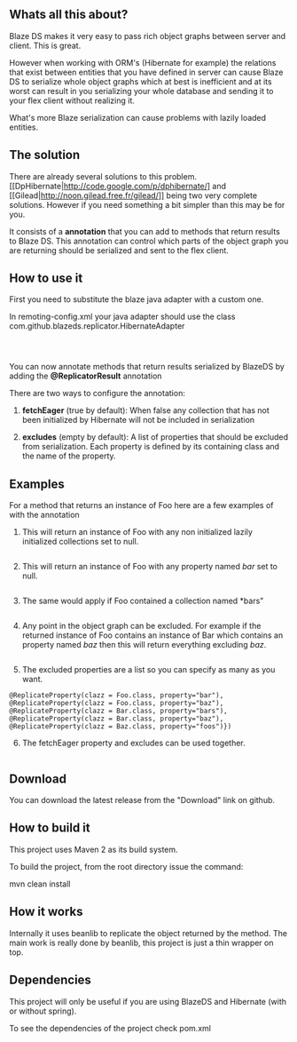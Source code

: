## Whats all this about?

Blaze DS makes it very easy to pass rich object graphs between server and client. This is great.

However when working with ORM's (Hibernate for example) the relations that exist between entities that you have defined in server can cause Blaze DS to serialize whole object graphs which at best is inefficient and at its worst can result in you serializing your whole database and sending it to your flex client without realizing it.

What's more Blaze serialization can cause problems with lazily loaded entities.

## The solution

There are already several solutions to this problem. [[DpHibernate|http://code.google.com/p/dphibernate/] and [[Gilead|http://noon.gilead.free.fr/gilead/]] being two very complete solutions. However if you need something a bit simpler than this may be for you.

It consists of a **annotation** that you can add to methods that return results to Blaze DS. This annotation can control which parts of the object graph you are returning should be serialized and sent to the flex client.

## How to use it

First you need to substitute the blaze java adapter with a custom one.

In remoting-config.xml your java adapter should use the class com.github.blazeds.replicator.HibernateAdapter


<code>
   <adapter-definition id="java-object"
                       class="flex.messaging.services.remoting.adapters.JavaAdapter"
                       default="true" />
</code>


You can now annotate methods that return results serialized by BlazeDS by adding the **@ReplicatorResult** annotation

There are two ways to configure the annotation: 

1. **fetchEager** (true by default): When false any collection that has not been initialized by Hibernate will not be included in serialization 

2. **excludes** (empty by default): A list of properties that should be excluded from serialization. Each property is defined by its containing class and the name of the property.

## Examples


For a method that returns an instance of Foo here are a few examples of with the annotation

1) This will return an instance of Foo with any non initialized lazily initialized collections set to null.

```@ReplicateResult(fetchEager = false)
```


2) This will return an instance of Foo with any property named *bar* set to null.

```@ReplicateResult(exclude = {@ReplicateProperty(clazz = Foo.class, property="bar")})
```

3) The same would apply if Foo contained a collection named *bars"

```@ReplicateResult(exclude = {@ReplicateProperty(clazz = Foo.class, property="bars")})
```


4) Any point in the object graph can be excluded. For example if the returned instance of Foo contains an instance of Bar which contains an property named *baz* then this will return everything excluding *baz*.

```@ReplicateResult(exclude = {@ReplicateProperty(clazz = Bar.class, property="baz")})
```


5) The excluded properties are a list so you can specify as many as you want.

```@ReplicateResult(exclude = {
@ReplicateProperty(clazz = Foo.class, property="bar"),
@ReplicateProperty(clazz = Foo.class, property="baz"),
@ReplicateProperty(clazz = Bar.class, property="bars"),
@ReplicateProperty(clazz = Bar.class, property="baz"),
@ReplicateProperty(clazz = Baz.class, property="foos")})
```


6) The fetchEager property and excludes can be used together.

```@ReplicateResult(fetchEager = false, exclude = {@ReplicateProperty(clazz = Foo.class, property="bar")})
```


## Download

You can download the latest release from the "Download" link on github.


## How to build it

This project uses Maven 2 as its build system.

To build the project, from the root directory issue the command:

mvn clean install


## How it works

Internally it uses beanlib to replicate the object returned by the method. The main work is really done by beanlib, this project is just a thin wrapper on top.


## Dependencies

This project will only be useful if you are using BlazeDS and Hibernate (with or without spring).

To see the dependencies of the project check pom.xml

